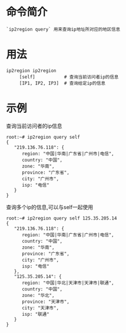 # 命令简介 

    `ip2region query` 用来查询ip地址所对应的地区信息

用法
=======


```
ip2region ip2region
     [self]           # 查询当前访问者ip的信息
     [IP1, IP2, IP3]  # 查询给定ip的信息
```

示例
=======

查询当前访问者的ip信息

```
root:~# ip2region query self
{
   "219.136.76.118": {
      region: "中国|华南|广东省|广州市|电信",
      country: "中国",
      zone: "华南",
      province: "广东省",
      city: "广州市",
      isp: "电信"
   }
}
```

查询多个ip的信息,可以与self一起使用

```
root:~# ip2region query self 125.35.205.14
{
   "219.136.76.118": {
      region: "中国|华南|广东省|广州市|电信",
      country: "中国",
      zone: "华南",
      province: "广东省",
      city: "广州市",
      isp: "电信"
   },
   "125.35.205.14": {
      region: "中国|华北|天津市|天津市|联通",
      country: "中国",
      zone: "华北",
      province: "天津市",
      city: "天津市",
      isp: "联通"
   }
}
```